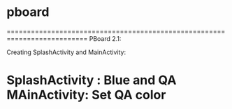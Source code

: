 # pboard
==========================================================================
PBoard 2.1:

Creating SplashActivity and MainActivity:

SplashActivity : Blue and QA
MAinActivity: Set QA color
==========================================================================
